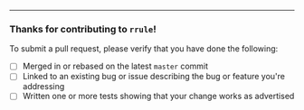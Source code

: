 ---

### Thanks for contributing to `rrule`!

To submit a pull request, please verify that you have done the following:

- [ ] Merged in or rebased on the latest `master` commit
- [ ] Linked to an existing bug or issue describing the bug or feature you're
      addressing
- [ ] Written one or more tests showing that your change works as advertised
